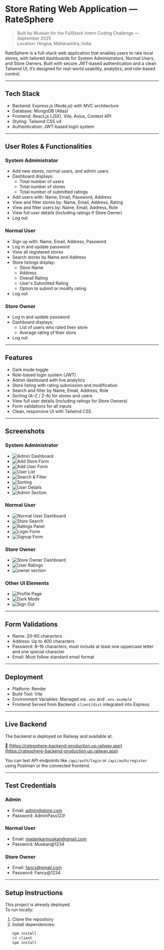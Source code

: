 # Store Rating Web Application — RateSphere

> Built by Muskan for the FullStack Intern Coding Challenge — September 2025  
> Location: Hingna, Maharashtra, India

RateSphere is a full-stack web application that enables users to rate local stores, with tailored dashboards for System Administrators, Normal Users, and Store Owners. Built with secure JWT-based authentication and a clean Tailwind UI, it’s designed for real-world usability, analytics, and role-based control.

---

## Tech Stack

- Backend: Express.js (Node.js) with MVC architecture  
- Database: MongoDB (Atlas)  
- Frontend: React.js (JSX), Vite, Axios, Context API  
- Styling: Tailwind CSS v4  
- Authentication: JWT-based login system

---

## User Roles & Functionalities

### System Administrator
- Add new stores, normal users, and admin users
- Dashboard displays:
  - Total number of users
  - Total number of stores
  - Total number of submitted ratings
- Add users with: Name, Email, Password, Address
- View and filter stores by: Name, Email, Address, Rating
- View and filter users by: Name, Email, Address, Role
- View full user details (including ratings if Store Owner)
- Log out

### Normal User
- Sign up with: Name, Email, Address, Password
- Log in and update password
- View all registered stores
- Search stores by Name and Address
- Store listings display:
  - Store Name
  - Address
  - Overall Rating
  - User's Submitted Rating
  - Option to submit or modify rating
- Log out

### Store Owner
- Log in and update password
- Dashboard displays:
  - List of users who rated their store
  - Average rating of their store
- Log out

---

## Features

- Dark mode toggle  
- Role-based login system (JWT)  
- Admin dashboard with live analytics  
- Store listing with rating submission and modification  
- Search and filter by Name, Email, Address, Role  
- Sorting (A–Z / Z–A) for stores and users  
- View full user details (including ratings for Store Owners)  
- Form validations for all inputs  
- Clean, responsive UI with Tailwind CSS

---

## Screenshots

### System Administrator
- ![Admin Dashboard](./images/Admin-Dashboard.png)
- ![Add Store Form](./images/AddStore.png)
- ![Add User Form](./images/AddUser.png)
- ![User List](./images/User-List.png)
- ![Search & Filter](./images/Filter1.png)
- ![Sorting](./images/SortbyNameAdds.png)
- ![User Details](./images/ratingsbyUser.png)
- ![Admin Section](./images/adminSection.png)

### Normal User
- ![Normal User Dashboard](./images/userSection.png)
- ![Store Search](./images/search.png)
- ![Ratings Panel](./images/editRatingbyUser.png)
- ![Login Form](./images/login.png)
- ![Signup Form](./images/Sign-Up.png)

### Store Owner
- ![Store Owner Dashboard](./images/Store-List.png)
- ![User Ratings](./images/AvgRating.png)
- ![owner section](./images/ownerSection.png)

### Other UI Elements
- ![Profile Page](./images/Profile.png)
- ![Dark Mode](./images/Darkmode.png)
- ![Sign Out](./images/SignOut.png)

---

## Form Validations

- Name: 20–60 characters  
- Address: Up to 400 characters  
- Password: 8–16 characters, must include at least one uppercase letter and one special character  
- Email: Must follow standard email format

---

## Deployment

- Platform: Render  
- Build Tool: Vite  
- Environment Variables: Managed via `.env` and `.env.example`  
- Frontend Served from Backend: `client/dist` integrated into Express


---
##  Live Backend

The backend is deployed on Railway and available at:

🔗 [https://ratesphere-backend-production.up.railway.app](https://ratesphere-backend-production.up.railway.app)

You can test API endpoints like `/api/auth/login` or `/api/auth/register` using Postman or the connected frontend.

---

## Test Credentials

### Admin  
- Email: admin@store.com  
- Password: AdminPass123!

### Normal User  
- Email: madankarmuskan@gmail.com
- Password: Muskan@1234

### Store Owner  
- Email: fancy@gmail.com 
- Password: Fancy@1234

---

## Setup Instructions

This project is already deployed.  
To run locally:

1. Clone the repository
2. Install dependencies:
   ```bash
   npm install
   cd client
   npm install